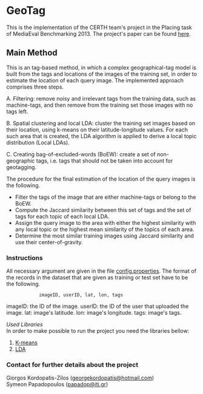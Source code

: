 GeoTag
======

This is the implementation of the CERTH team's project in the Placing task of MediaEval Benchmarking 2013. The project's paper can be found <a href="http://ceur-ws.org/Vol-1043/mediaeval2013_submission_22.pdf">here</a>.


<h2>Main Method</h2>

This is an tag-based method, in which a complex geographical-tag model is built from the tags and locations of the images of the training set, in order to estimate the location of each query image. The implemented approach comprises three steps.

A. Filtering: remove noisy and irrelevant tags from the training data, such as machine-tags, and then remove from the training set those images with no tags left.

B. Spatial clustering and local LDA: cluster the training set images based on their location, using k-means on their latitude-longitude values. For each such area that is created, the LDA algorithm is applied to derive a local topic distribution (Local LDAs).

C. Creating bag-of-excluded-words (BoEW): create a set of non-geographic tags, i.e. tags that should not be taken into account for geotagging.

The procedure for the final estimation of the location of the query images is the following. 
* Filter the tags of the image that are either machine-tags or belong to the BoEW.
* Compute the Jaccard similarity between this set of tags and the set of tags for each topic of each local LDA.
* Assign the query image to the area with either the highest similarity with any local topic or the highest mean similarity of the topics of each area.
* Determine the most similar training images using Jaccard similarity and use their center-of-gravity.


<h3>Instructions</h3>

All necessary argument are given in the file <a href="https://github.com/gkordo/GeoTag/blob/master/config.properties">config.properties</a>. The format of the records in the dataset that are given as training or test set have to be the following.

				imageID, userID, lat, lon, tags
				
imageID: the ID of the image.
userID: the ID of the user that uploaded the image.
lat: image's latitude.
lon: image's longitude.
tags: image's tags.

_Used Libraries_	
In order to make possible to run the project you need the libraries bellow:
1. <a href="https://code.google.com/p/kmeansclustering/downloads/detail?name=kmeansclustering.zip&can=2&q=">K-means</a>
2. <a href="http://jgibblda.sourceforge.net/">LDA</a>


<h3>Contact for further details about the project</h3>

Giorgos Kordopatis-Zilos (georgekordopatis@hotmail.com)<br>
Symeon Papadopoulos (papadop@iti.gr)